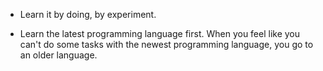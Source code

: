 * Learn it by doing, by experiment.

* Learn the latest programming language first. When you feel like you can't do some tasks with the newest programming language, you go to an older language.
